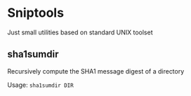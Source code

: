 # Sniptools

Just small utilities based on standard UNIX toolset

## sha1sumdir

Recursively compute the SHA1 message digest of a directory

Usage: `sha1sumdir DIR`
